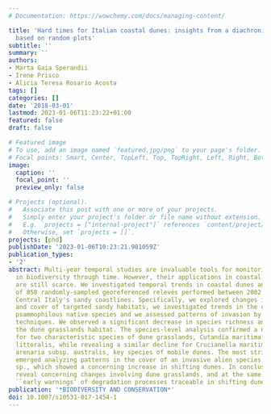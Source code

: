 ```yaml
---
# Documentation: https://wowchemy.com/docs/managing-content/

title: 'Hard times for Italian coastal dunes: insights from a diachronic analysis
  based on random plots'
subtitle: ''
summary: ''
authors:
- Marta Gaia Sperandii
- Irene Prisco
- Alicia Teresa Rosario Acosta
tags: []
categories: []
date: '2018-03-01'
lastmod: 2023-01-06T11:23:22+01:00
featured: false
draft: false

# Featured image
# To use, add an image named `featured.jpg/png` to your page's folder.
# Focal points: Smart, Center, TopLeft, Top, TopRight, Left, Right, BottomLeft, Bottom, BottomRight.
image:
  caption: ''
  focal_point: ''
  preview_only: false

# Projects (optional).
#   Associate this post with one or more of your projects.
#   Simply enter your project's folder or file name without extension.
#   E.g. `projects = ["internal-project"]` references `content/project/deep-learning/index.md`.
#   Otherwise, set `projects = []`.
projects: [phd]
publishDate: '2023-01-06T10:23:21.981059Z'
publication_types:
- '2'
abstract: Multi-year temporal studies are invaluable tools for monitoring changes
  in biodiversity through time. However, their applications in coastal ecosystems
  are still scarce. We investigated temporal trends in coastal dunes analyzing a set
  of 858 randomly-sampled georeferenced relevés performed between 2002 and 2015 along
  Central Italy's sandy coastlines. Specifically, we explored changes in species richness
  and cover of targeted sandy habitats, we investigated trends in the cover of selected
  psammophilous native species and we assessed patterns of invasion by means of regression
  techniques. We observed a significant decrease in species richness and cover of
  the dune grasslands habitat. The species-level analysis confirmed a negative trend
  for two characteristic species of dune grasslands, Cutandia maritima and Medicago
  littoralis, while revealing a similar decline for Crucianella maritima and for Ammophila
  arenaria subsp. australis, key species of mobile dunes. The most striking trends
  emerged analyzing patterns in the cover of an invasive alien species, Carpobrotus
  sp., which showed a concerning increase in shifting dunes. In conclusion, our analyses
  reveal concerning changes involving dune grasslands, and at the same time hint at
  ``early warnings″ of degradation processes traceable in shifting dunes.
publication: '*BIODIVERSITY AND CONSERVATION*'
doi: 10.1007/s10531-017-1454-1
---
```


